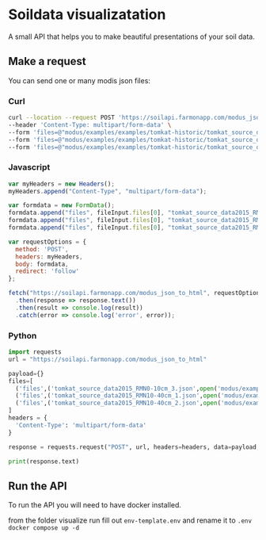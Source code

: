 # Soildata visualizatation
A small API that helps you to make beautiful presentations of your soil data.

## Make a request
You can send one or many modis json files:
### Curl
```bash
curl --location --request POST 'https://soilapi.farmonapp.com/modus_json_to_html' \
--header 'Content-Type: multipart/form-data' \
--form 'files=@"modus/examples/examples/tomkat-historic/tomkat_source_data2015_RMN0-10cm_3.json"' \
--form 'files=@"modus/examples/examples/tomkat-historic/tomkat_source_data2015_RMN10-40cm_1.json"' \
--form 'files=@"modus/examples/examples/tomkat-historic/tomkat_source_data2015_RMN10-40cm_2.json"'
```

### Javascript
```javascript
var myHeaders = new Headers();
myHeaders.append("Content-Type", "multipart/form-data");

var formdata = new FormData();
formdata.append("files", fileInput.files[0], "tomkat_source_data2015_RMN0-10cm_3.json");
formdata.append("files", fileInput.files[0], "tomkat_source_data2015_RMN10-40cm_1.json");
formdata.append("files", fileInput.files[0], "tomkat_source_data2015_RMN10-40cm_2.json");

var requestOptions = {
  method: 'POST',
  headers: myHeaders,
  body: formdata,
  redirect: 'follow'
};

fetch("https://soilapi.farmonapp.com/modus_json_to_html", requestOptions)
  .then(response => response.text())
  .then(result => console.log(result))
  .catch(error => console.log('error', error));
```

### Python
```python
import requests
url = "https://soilapi.farmonapp.com/modus_json_to_html"

payload={}
files=[
  ('files',('tomkat_source_data2015_RMN0-10cm_3.json',open('modus/examples/examples/tomkat-historic/tomkat_source_data2015_RMN0-10cm_3.json','rb'),'application/json')),
  ('files',('tomkat_source_data2015_RMN10-40cm_1.json',open('modus/examples/examples/tomkat-historic/tomkat_source_data2015_RMN10-40cm_1.json','rb'),'application/json')),
  ('files',('tomkat_source_data2015_RMN10-40cm_2.json',open('modus/examples/examples/tomkat-historic/tomkat_source_data2015_RMN10-40cm_2.json','rb'),'application/json'))
]
headers = {
  'Content-Type': 'multipart/form-data'
}

response = requests.request("POST", url, headers=headers, data=payload, files=files)

print(response.text)

```

## Run the API
To run the API you will need to have docker installed.

from the folder visualize run
fill out `env-template.env` and rename it to `.env` 
`docker compose up -d`


